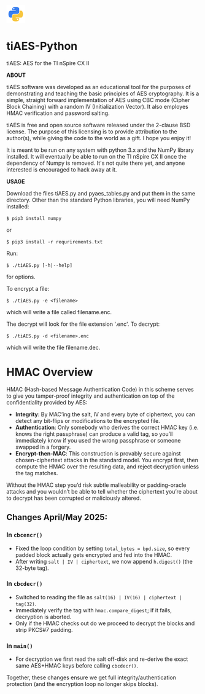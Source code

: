 ![alt text](python-icon.png)
# tiAES-Python
tiAES: AES for the TI nSpire CX II

__ABOUT__

tiAES software was developed as an educational tool for the purposes of demonstrating and teaching the basic principles of AES cryptography. It is a simple, straight forward implementation of AES using CBC mode (Cipher Block Chaining) with a random IV (Initialization Vector). It also employes HMAC verification and password salting.

tiAES is free and open source software released under the 2-clause BSD license. The purpose of this licensing is to provide attribution to the author(s), while giving the code to the world as a gift. I hope you enjoy it!

It is meant to be run on any system with python 3.x and the NumPy library installed. It will eventually be able to run on the TI nSpire CX II once the dependency of Numpy is removed. It's not quite there yet, and anyone interested is encouraged to hack away at it.


__USAGE__

Download the files tiAES.py and pyaes_tables.py and put them in the same directory. Other than the standard Python libraries, you will need NumPy installed:

    $ pip3 install numpy
or

    $ pip3 install -r requrirements.txt

Run:

    $ ./tiAES.py [-h|--help]

for options.

To encrypt a file:

    $ ./tiAES.py -e <filename>

which will write a file called filename.enc.

The decrypt will look for the file extension '.enc'. To decrypt:

    $ ./tiAES.py -d <filename>.enc

which will write the file filename.dec.  


# HMAC Overview

HMAC (Hash-based Message Authentication Code) in this scheme serves to give you tamper-proof integrity and authentication on top of the confidentiality provided by AES:

- **Integrity**: By MAC’ing the salt, IV and every byte of ciphertext, you can detect any bit-flips or modifications to the encrypted file.
- **Authentication**: Only somebody who derives the correct HMAC key (i.e. knows the right passphrase) can produce a valid tag, so you’ll immediately know if you used the wrong passphrase or someone swapped in a forgery.
- **Encrypt-then-MAC**: This construction is provably secure against chosen-ciphertext attacks in the standard model. You encrypt first, then compute the HMAC over the resulting data, and reject decryption unless the tag matches.

Without the HMAC step you’d risk subtle malleability or padding-oracle attacks and you wouldn’t be able to tell whether the ciphertext you’re about to decrypt has been corrupted or maliciously altered.

## Changes April/May 2025:

### In `cbcencr()`

- Fixed the loop condition by setting `total_bytes = bpd.size`, so every padded block actually gets encrypted and fed into the HMAC.
- After writing `salt | IV | ciphertext`, we now append `h.digest()` (the 32-byte tag).

### In `cbcdecr()`

- Switched to reading the file as `salt(16) | IV(16) | ciphertext | tag(32)`.
- Immediately verify the tag with `hmac.compare_digest`; if it fails, decryption is aborted.
- Only if the HMAC checks out do we proceed to decrypt the blocks and strip PKCS#7 padding.

### In `main()`

- For decryption we first read the salt off-disk and re-derive the exact same AES+HMAC keys before calling `cbcdecr()`.

Together, these changes ensure we get full integrity/authentication protection (and the encryption loop no longer skips blocks).
